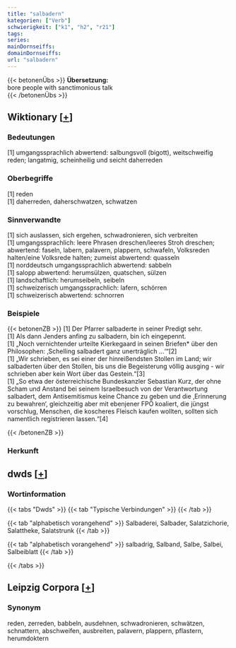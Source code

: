 ```yaml
---
title: "salbadern"
kategorien: ["Verb"]
schwierigkeit: ["k1", "h2", "r21"]
tags:
series:
mainDornseiffs:
domainDornseiffs:
url: "salbadern"
---
```


{{< betonenÜbs >}}
**Übersetzung:**  
bore people with sanctimonious talk  
{{< /betonenÜbs >}}

## Wiktionary [[+](https://de.wiktionary.org/wiki/salbadern)]

### Bedeutungen
[1] umgangssprachlich abwertend: salbungsvoll (bigott), weitschweifig reden; langatmig, scheinheilig und seicht daherreden  

### Oberbegriffe
[1] reden  
[1] daherreden, daherschwatzen, schwatzen  

### Sinnverwandte
[1] sich auslassen, sich ergehen, schwadronieren, sich verbreiten  
[1] umgangssprachlich: leere Phrasen dreschen/leeres Stroh dreschen; abwertend: faseln, labern, palavern, plappern, schwafeln, Volksreden halten/eine Volksrede halten; zumeist abwertend: quasseln  
[1] norddeutsch umgangssprachlich abwertend: sabbeln  
[1] salopp abwertend: herumsülzen, quatschen, sülzen  
[1] landschaftlich: herumseibeln, seibeln  
[1] schweizerisch umgangssprachlich: lafern, schörren  
[1] schweizerisch abwertend: schnorren  

### Beispiele
{{< betonenZB >}}
[1] Der Pfarrer salbaderte in seiner Predigt sehr.  
[1] Als dann Jenders anfing zu salbadern, bin ich eingepennt.  
[1] „Noch vernichtender urteilte Kierkegaard in seinen Briefen* über den Philosophen: ‚Schelling salbadert ganz unerträglich …‘“[2]  
[1] „Wir schrieben, es sei einer der hinreißendsten Stollen im Land; wir salbaderten über den Stollen, bis uns die Begeisterung völlig ausging - wir schrieben aber kein Wort über das Gestein.“[3]  
[1] „So etwa der österreichische Bundeskanzler Sebastian Kurz, der ohne Scham und Anstand bei seinem Israelbesuch von der Verantwortung salbadert, dem Antisemitismus keine Chance zu geben und die ‚Erinnerung zu bewahren‘, gleichzeitig aber mit ebenjener FPÖ koaliert, die jüngst vorschlug, Menschen, die koscheres Fleisch kaufen wollten, sollten sich namentlich registrieren lassen.“[4]  

{{< /betonenZB >}}
### Herkunft



## dwds [[+](https://www.dwds.de/wb/salbadern)]

### Wortinformation
{{< tabs "Dwds" >}}
{{< tab "Typische Verbindungen" >}}
{{< /tab >}}

{{< tab "alphabetisch vorangehend" >}}
Salbaderei, Salbader, Salatzichorie, Salattheke, Salatstrunk
{{< /tab >}}

{{< tab "alphabetisch vorangehend" >}}
salbadrig, Salband, Salbe, Salbei, Salbeiblatt
{{< /tab >}}

{{< /tabs >}}

## Leipzig Corpora [[+](https://corpora.uni-leipzig.de/en/res?word=salbadern&corpusId=deu_newscrawl-public_2018)]


### Synonym
reden, zerreden, babbeln, ausdehnen, schwadronieren, schwätzen, schnattern, abschweifen, ausbreiten, palavern, plappern, pflastern, herumdoktern

